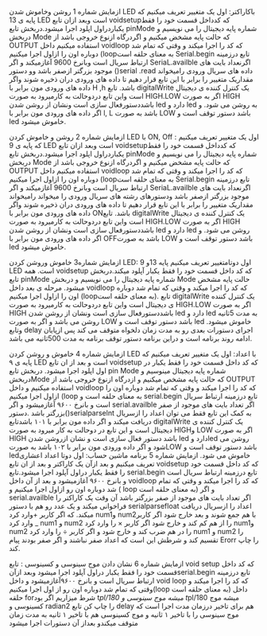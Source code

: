 ازمایش شماره 1 روشن وخاموش شدن LED باکاراکتر:
   اول یک متغییر تعریف میکنیم که پایه ی 13 LED است وبعد ازان تابع voidsetupکه کدداخل قسمت خود را فقط یکباردراول اپلود اجرا میشود.دربخش تابع pinMode شماره پایه دیجیتال را می نویسیم و دربخش Mode که حالت پایه مشخض میکنیم و اگردرگاه ازنوع خروجی باشد از OUTPUT استفاده میکنیم داخل voidloop که کد را اجرا میکند و وقتی که تمام شد دوباره اون را ازاول اجرا میکنیم (loopبه معنای حلقه است Serial.begin تابع درزمینه ارتباط سریال است وبانرخ 9600 آغازمیکند و اگر SeriaL.availble اگرنعداد بایت های موجود بزرگتر ازصفر باشد وو دستور ()serial .read
   داده های سریال ورودی رامیخواند مقداریک متغییر را برابر با این تابع قرار دهیم تا داده های ورودی دران ذخیره شوند  واگر داده های ورودی مون برابر با H ,h باشد. تابع digitalWrite یک کنترل کننده ی دیجیتال است واین تابع دردوحالت به کارمیرود به صورت HIGH.LOW اگر به صورت HIGH باشددستورفعال سازی است ونشان از روشن شدن led دارد و led به  روشن می شود. و اگر داده های ورودی مون برابر با l, L باشد به صورت LOW باشد دستور توقف است و led خاموش میشود.

   ازمایش شماره 2 روشن و خاموش کردن LED با ON, Off :
اول یک متغییر تعریف میکنیم که پایه ی 9 LED است وبعد ازان تابع voidsetupکه کدداخل قسمت خود را فقط یکباردراول اپلود اجرا میشود.دربخش تابع pinMode شماره پایه دیجیتال را می نویسیم و دربخش Mode که حالت پایه مشخض میکنیم و اگردرگاه ازنوع خروجی باشد از OUTPUT استفاده میکنیم داخل voidloop که کد را اجرا میکند و وقتی که تمام شد دوباره اون را ازاول اجرا میکنیم (loopبه معنای حلقه است Serial.begin تابع درزمینه ارتباط سریال است وبانرخ 9600 آغازمیکند و اگر SeriaL.availble اگرنعداد بایت های موجود بزرگتر ازصفر باشد ودستورهای رشته های سریال ورودی را میخواند رامیخواند مقداریک متغییر را برابر با این تابع قرار دهیم تا داده های ورودی دران ذخیره شوند  واگر داده های ورودی مون برابر با ONباشد. تابع digitalWrite یک کنترل کننده ی دیجیتال است واین تابع دردوحالت به کارمیرود به صورت HIGH.LOW اگر به صورت HIGH باشددستورفعال سازی است ونشان از روشن شدن led دارد و led روشن می شود. و اگر داده های ورودی مون برابر با OFFباشد به صورت LOW باشد دستور توقف است و led خاموش میشود.
   
   ازمایش شماره3 خاموش وروشن کردن LED:
   اول دوتامتغییر تعریف میکنیم پایه 13و 9 LED است. همه voidsetup که کد داخل قسمت خود را فقط یکبار آپلود میکند.دربخش تابع pinMode شماره پایه دیجیتال را می نویسیم و دربخش Mode حالت پایه مشخض میشود. مرحله ی بعد داخل voidloop که کد را اجرا میکند و وقتی که تمام شد دوباره اون را ازاول اجرا میکنیم (loopبه معنای حلقه است). تابع digitalWrite یک کنترل کننده ی دیجیتال است واین تابع دردوحالت به کارمیرود به صورت HIGH.LOW اگر به صورت HIGH باشددستورفعال سازی است ونشان از روشن شدن led دارد و led به مدت 5ثانیه روشن می باشد و اگر به صورت LOW باشد دستور توقف است و led خاموش میشود. وتابع delay اجرای دستورات بعدی رو به مدت زمان دلخواه متوقف می کند پس ازپایان ادامه روند برنامه است و دراین برنامه دستور توقف برنامه به مدت 500ثانیه می باشد. 

ازمایش شماره 4 خاموش و روشن کردن LED با اعداد: اول یک متغییر تعریف میکنیم که پایه ی ۹ LED است  و بعد از ان تابع voidsetup که کد داخل قسمت  خود را فقط یکبار در اول اپلود اجرا میشود. دربخش تابع pin Mode شماره پایه دیجیتال مینوسیم و دربخشMode که حالت پایه مشخص میکنیم و ازدرگاه ازنوع خروجی باشد از OUTPUT استفاده میکنیم و داخل voidloop که کد را اجرا میکند و وقتی که تمام شد دوباره اون را ازاول اجرا میکنیم (loop به معنای حلقه است و serial.begin تابع درزمینه ارتباط سریال است و بانرخ ۹۶۰۰ آغازمیشود و اگر serial.availble اگر تعداد بایت های موجود از صفر بزرگتر باشد .دستور()serialparselnt به کمک این تابع فقط می توان اعداد را ازسریال دریافت میکند و اگر داده مون برابر با ۱۰۱ باشدتابع digitalWrite یک کنترل کننده ی دیجیتال است  و این تابع در دوحالت به کار میرود به صورت HlGHو LOW اگر به صورت HlGH باشد دستور فعال سازی است و نشان ازروشن شدن led دارد وled روشن می شود و اگر داده ورودی مون برابر با ۱۰۲ باشد به صورتLOW  باشد دستور توقف است و ledخاموش می شود.
   ازمایش شماره 5 برنامه ماشین حساب:
اول دوتا اعداد اعشاری تعریف میکنیم و بعد ازآن یک کاراکتر و بعد از ان تابع voidsetup که کد داخل قسمت خود را فقط یکبار دراول آپلود اجرا میشود.تابع serial.begin تابع درزمینه ارتباط سریال است و بانرخ ۹۶۰۰ آغازمیشود و بعد از آن داخل voidloop که کد را اجرا میکند و وقتی که تمام شد دوباره اون رو ازاول اجرا میکنیم و ( loop به معنای حلقه است)  و اگر serial.availble  اگر تعداد بایت های موجود از صفر بزرگتر باشد آن وقت یک کاراکتر را فراخوانی میکند و یک عدد رو هم با دستور  serialparsefloat  اعداد را ازسریال دریافت میکند.
  که اگر کاربر +وارد کرد num1و num2با هم جمع شوند و بعد خارج شود اگر کاربر _ وارد کرد num1 و num2 را از هم کم کند و خارج شود اگر کاربر × را وارد کرد num1و num2 را در هم ضرب کند و خارج شود و اگر کاربر ÷ را وارد کرد num1 و num2  را تقسیم کند و شرطش این است که اعداد صفر نباشند و اگر صفر بودند پیام Erorr را چاپ کند.
  
ازمایش شماره 6 نشان دادن موج سینوسی و کسینوسی : تابع void setup که کد داخل قسمت خود را فقط یکبار دراول آپلود اجرا میشود وبعد ازآنserial.begin تابع درزمینه ارتباط سریال است و بانرخ ۹۶۰۰آغازمیشود و داخل void loop که کد را اجرا میکند و وقتی که تمام شد دوباره اون رو از اول اجرا میکنیم(loop به معنای حلقه است) داخل حلقه    forشرط میزاریم  اگر بود t*pl/180 میشه موج سینوسی و t*pl/180 میشه موج کسینوسی و radian2 را چاپ کن
تابع delay هم برای تاخیر درزمان مدت اجرا است که موج سینوسی را با تاخیر ۱ ثانیه و موج کسینوسی هم با تاخیر ۱ ثانیه به مدت زمان متوقف میکندو بعداز آن دستورات اجرا میشود
